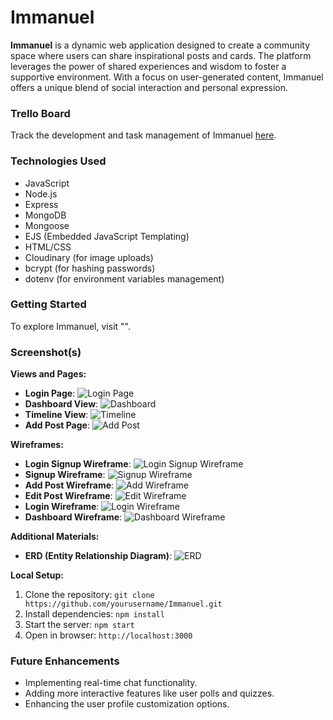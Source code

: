 # Immanuel

**Immanuel** is a dynamic web application designed to create a community space where users can share inspirational posts and cards. The platform leverages the power of shared experiences and wisdom to foster a supportive environment. With a focus on user-generated content, Immanuel offers a unique blend of social interaction and personal expression.

### Trello Board

Track the development and task management of Immanuel [here](https://trello.com/invite/b/xiH77fIh/84f8e92db1d7784d519e8d1915958124/immanuel).

### Technologies Used

- JavaScript
- Node.js
- Express
- MongoDB
- Mongoose
- EJS (Embedded JavaScript Templating)
- HTML/CSS
- Cloudinary (for image uploads)
- bcrypt (for hashing passwords)
- dotenv (for environment variables management)

### Getting Started

To explore Immanuel, visit "".

### Screenshot(s)

**Views and Pages:**
- **Login Page**: ![Login Page](https://imgur.com/sObSiWx.png)
- **Dashboard View**: ![Dashboard](https://imgur.com/BUH6BrG.png)
- **Timeline View**: ![Timeline](https://imgur.com/nJBesCP.png)
- **Add Post Page**: ![Add Post](https://imgur.com/MYWFHki.png)

**Wireframes:**
- **Login Signup Wireframe**: ![Login Signup Wireframe](https://imgur.com/uRdW2OB.png)
- **Signup Wireframe**: ![Signup Wireframe](https://imgur.com/K9sCuqt.png)
- **Add Post Wireframe**: ![Add Wireframe](https://imgur.com/FZn8qpN.png)
- **Edit Post Wireframe**: ![Edit Wireframe](https://imgur.com/aVjKl22.png)
- **Login Wireframe**: ![Login Wireframe](https://imgur.com/2GyYrIH.png)
- **Dashboard Wireframe**: ![Dashboard Wireframe](https://imgur.com/MU06ee5.png)

**Additional Materials:**
- **ERD (Entity Relationship Diagram)**: ![ERD](https://imgur.com/lxjrkqw.png)

**Local Setup:**
1. Clone the repository: `git clone https://github.com/yourusername/Immanuel.git`
2. Install dependencies: `npm install`
3. Start the server: `npm start`
4. Open in browser: `http://localhost:3000`

### Future Enhancements

- Implementing real-time chat functionality.
- Adding more interactive features like user polls and quizzes.
- Enhancing the user profile customization options.

